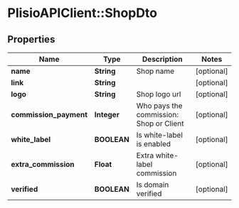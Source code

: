 # PlisioAPIClient::ShopDto

## Properties
Name | Type | Description | Notes
------------ | ------------- | ------------- | -------------
**name** | **String** | Shop name | [optional] 
**link** | **String** |  | [optional] 
**logo** | **String** | Shop logo url | [optional] 
**commission_payment** | **Integer** | Who pays the commission: Shop or Client | [optional] 
**white_label** | **BOOLEAN** | Is white-label is enabled | [optional] 
**extra_commission** | **Float** | Extra white-label commission | [optional] 
**verified** | **BOOLEAN** | Is domain verified | [optional] 

